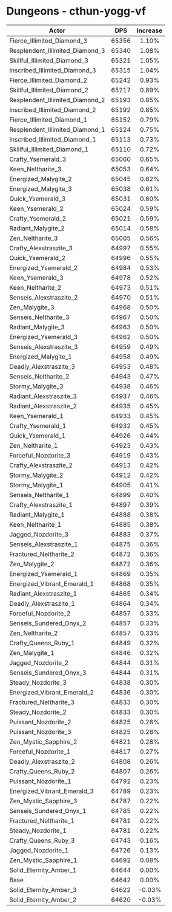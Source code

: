 # Dungeons - cthun-yogg-vf
| Actor | DPS | Increase |
|---|:---:|:---:|
|Fierce_Illimited_Diamond_3|65356|1.10%|
|Resplendent_Illimited_Diamond_3|65340|1.08%|
|Skillful_Illimited_Diamond_3|65321|1.05%|
|Inscribed_Illimited_Diamond_3|65315|1.04%|
|Fierce_Illimited_Diamond_2|65242|0.93%|
|Skillful_Illimited_Diamond_2|65217|0.89%|
|Resplendent_Illimited_Diamond_2|65193|0.85%|
|Inscribed_Illimited_Diamond_2|65192|0.85%|
|Fierce_Illimited_Diamond_1|65152|0.79%|
|Resplendent_Illimited_Diamond_1|65124|0.75%|
|Inscribed_Illimited_Diamond_1|65113|0.73%|
|Skillful_Illimited_Diamond_1|65110|0.72%|
|Crafty_Ysemerald_3|65060|0.65%|
|Keen_Neltharite_3|65053|0.64%|
|Energized_Malygite_2|65045|0.62%|
|Energized_Malygite_3|65038|0.61%|
|Quick_Ysemerald_3|65031|0.60%|
|Keen_Ysemerald_2|65024|0.59%|
|Crafty_Ysemerald_2|65021|0.59%|
|Radiant_Malygite_2|65014|0.58%|
|Zen_Neltharite_3|65005|0.56%|
|Crafty_Alexstraszite_3|64997|0.55%|
|Quick_Ysemerald_2|64996|0.55%|
|Energized_Ysemerald_2|64984|0.53%|
|Keen_Ysemerald_3|64978|0.52%|
|Keen_Neltharite_2|64973|0.51%|
|Senseis_Alexstraszite_2|64970|0.51%|
|Zen_Malygite_3|64968|0.50%|
|Senseis_Neltharite_3|64967|0.50%|
|Radiant_Malygite_3|64963|0.50%|
|Energized_Ysemerald_3|64962|0.50%|
|Senseis_Alexstraszite_3|64959|0.49%|
|Energized_Malygite_1|64958|0.49%|
|Deadly_Alexstraszite_3|64953|0.48%|
|Senseis_Neltharite_2|64943|0.47%|
|Stormy_Malygite_3|64938|0.46%|
|Radiant_Alexstraszite_3|64937|0.46%|
|Radiant_Alexstraszite_2|64935|0.45%|
|Keen_Ysemerald_1|64933|0.45%|
|Crafty_Ysemerald_1|64932|0.45%|
|Quick_Ysemerald_1|64926|0.44%|
|Zen_Neltharite_1|64923|0.43%|
|Forceful_Nozdorite_3|64919|0.43%|
|Crafty_Alexstraszite_2|64913|0.42%|
|Stormy_Malygite_2|64912|0.42%|
|Stormy_Malygite_1|64905|0.41%|
|Senseis_Neltharite_1|64899|0.40%|
|Crafty_Alexstraszite_1|64897|0.39%|
|Radiant_Malygite_1|64888|0.38%|
|Keen_Neltharite_1|64885|0.38%|
|Jagged_Nozdorite_3|64883|0.37%|
|Senseis_Alexstraszite_1|64875|0.36%|
|Fractured_Neltharite_2|64872|0.36%|
|Zen_Malygite_2|64872|0.36%|
|Energized_Ysemerald_1|64869|0.35%|
|Energized_Vibrant_Emerald_1|64868|0.35%|
|Radiant_Alexstraszite_1|64865|0.34%|
|Deadly_Alexstraszite_1|64864|0.34%|
|Forceful_Nozdorite_2|64857|0.33%|
|Senseis_Sundered_Onyx_2|64857|0.33%|
|Zen_Neltharite_2|64857|0.33%|
|Crafty_Queens_Ruby_1|64849|0.32%|
|Zen_Malygite_1|64846|0.32%|
|Jagged_Nozdorite_2|64844|0.31%|
|Senseis_Sundered_Onyx_3|64844|0.31%|
|Steady_Nozdorite_3|64838|0.30%|
|Energized_Vibrant_Emerald_2|64836|0.30%|
|Fractured_Neltharite_3|64833|0.30%|
|Steady_Nozdorite_2|64833|0.30%|
|Puissant_Nozdorite_2|64825|0.28%|
|Puissant_Nozdorite_3|64825|0.28%|
|Zen_Mystic_Sapphire_2|64821|0.28%|
|Forceful_Nozdorite_1|64817|0.27%|
|Deadly_Alexstraszite_2|64808|0.26%|
|Crafty_Queens_Ruby_2|64807|0.26%|
|Puissant_Nozdorite_1|64792|0.23%|
|Energized_Vibrant_Emerald_3|64789|0.23%|
|Zen_Mystic_Sapphire_3|64787|0.22%|
|Senseis_Sundered_Onyx_1|64785|0.22%|
|Fractured_Neltharite_1|64781|0.22%|
|Steady_Nozdorite_1|64781|0.22%|
|Crafty_Queens_Ruby_3|64743|0.16%|
|Jagged_Nozdorite_1|64726|0.13%|
|Zen_Mystic_Sapphire_1|64692|0.08%|
|Solid_Eternity_Amber_1|64644|0.00%|
|Base|64642|0.00%|
|Solid_Eternity_Amber_3|64622|-0.03%|
|Solid_Eternity_Amber_2|64620|-0.03%|
